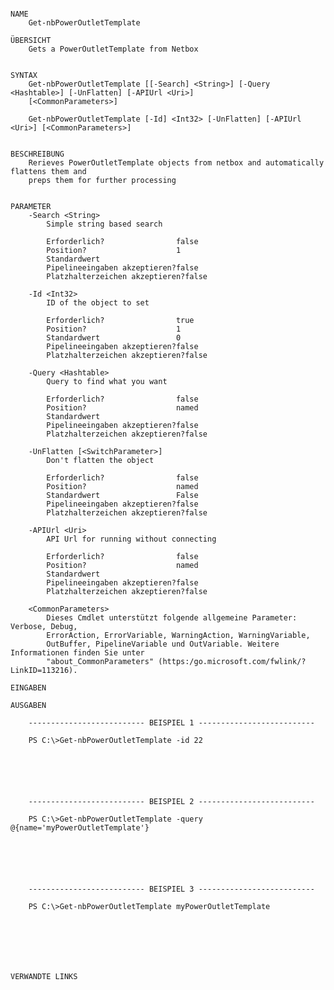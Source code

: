 ﻿```

NAME
    Get-nbPowerOutletTemplate
    
ÜBERSICHT
    Gets a PowerOutletTemplate from Netbox
    
    
SYNTAX
    Get-nbPowerOutletTemplate [[-Search] <String>] [-Query <Hashtable>] [-UnFlatten] [-APIUrl <Uri>] 
    [<CommonParameters>]
    
    Get-nbPowerOutletTemplate [-Id] <Int32> [-UnFlatten] [-APIUrl <Uri>] [<CommonParameters>]
    
    
BESCHREIBUNG
    Rerieves PowerOutletTemplate objects from netbox and automatically flattens them and
    preps them for further processing
    

PARAMETER
    -Search <String>
        Simple string based search
        
        Erforderlich?                false
        Position?                    1
        Standardwert                 
        Pipelineeingaben akzeptieren?false
        Platzhalterzeichen akzeptieren?false
        
    -Id <Int32>
        ID of the object to set
        
        Erforderlich?                true
        Position?                    1
        Standardwert                 0
        Pipelineeingaben akzeptieren?false
        Platzhalterzeichen akzeptieren?false
        
    -Query <Hashtable>
        Query to find what you want
        
        Erforderlich?                false
        Position?                    named
        Standardwert                 
        Pipelineeingaben akzeptieren?false
        Platzhalterzeichen akzeptieren?false
        
    -UnFlatten [<SwitchParameter>]
        Don't flatten the object
        
        Erforderlich?                false
        Position?                    named
        Standardwert                 False
        Pipelineeingaben akzeptieren?false
        Platzhalterzeichen akzeptieren?false
        
    -APIUrl <Uri>
        API Url for running without connecting
        
        Erforderlich?                false
        Position?                    named
        Standardwert                 
        Pipelineeingaben akzeptieren?false
        Platzhalterzeichen akzeptieren?false
        
    <CommonParameters>
        Dieses Cmdlet unterstützt folgende allgemeine Parameter: Verbose, Debug,
        ErrorAction, ErrorVariable, WarningAction, WarningVariable,
        OutBuffer, PipelineVariable und OutVariable. Weitere Informationen finden Sie unter 
        "about_CommonParameters" (https:/go.microsoft.com/fwlink/?LinkID=113216). 
    
EINGABEN
    
AUSGABEN
    
    -------------------------- BEISPIEL 1 --------------------------
    
    PS C:\>Get-nbPowerOutletTemplate -id 22
    
    
    
    
    
    
    -------------------------- BEISPIEL 2 --------------------------
    
    PS C:\>Get-nbPowerOutletTemplate -query @{name='myPowerOutletTemplate'}
    
    
    
    
    
    
    -------------------------- BEISPIEL 3 --------------------------
    
    PS C:\>Get-nbPowerOutletTemplate myPowerOutletTemplate
    
    
    
    
    
    
    
VERWANDTE LINKS



```

